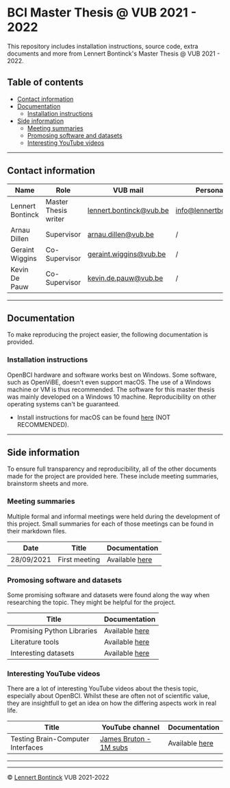 
# BCI Master Thesis @ VUB 2021 - 2022

This repository includes installation instructions, source code, extra documents and more from Lennert Bontinck's Master Thesis @ VUB 2021 - 2022.



## Table of contents

- [Contact information](#contact-information)
- [Documentation](#documentation)
  - [Installation instructions](#installation-instructions)
- [Side information](#side-information)
  - [Meeting summaries](#meeting-summaries)
  - [Promosing software and datasets](#promosing-software-and-datasets)
  - [Interesting YouTube videos](#interesting-youtube-videos)

<hr>


## Contact information

| Name             | Role                 | VUB mail                                                  | Personal mail                                               |
| ---------------- | -------------------- | --------------------------------------------------------- | ----------------------------------------------------------- |
| Lennert Bontinck | Master Thesis writer | [lennert.bontinck@vub.be](mailto:lennert.bontinck@vub.be) | [info@lennertbontinck.com](mailto:info@lennertbontinck.com) |
| Arnau Dillen     | Supervisor           | [arnau.dillen@vub.be](mailto:arnau.dillen@vub.be)         | /                                                           |
| Geraint Wiggins  | Co-Supervisor        | [geraint.wiggins@vub.be](mailto:geraint.wiggins@vub.be)   | /                                                           |
| Kevin De Pauw    | Co-Supervisor        | [kevin.de.pauw@vub.be](mailto:kevin.de.pauw@vub.be)       | /                                                           |

<hr>


## Documentation

To make reproducing the project easier, the following documentation is provided.

### Installation instructions

OpenBCI hardware and software works best on Windows. Some software, such as OpenViBE, doesn't even support macOS. The use of a Windows machine or VM is thus recommended. The software for this master thesis was mainly developed on a Windows 10 machine. Reproducibility on other operating systems can't be guaranteed.

- Install instructions for macOS can be found [here](documentation/installation/macos.md) (NOT RECOMMENDED).

<hr>


## Side information

To ensure full transparency and reproducibility, all of the other documents made for the project are provided here. These include meeting summaries, brainstorm sheets and more. 

### Meeting summaries

Multiple formal and informal meetings were held during the development of this project. Small summaries for each of those meetings can be found in their markdown files.

| Date       | Title         | Documentation                                                |
| ---------- | ------------- | ------------------------------------------------------------ |
| 28/09/2021 | First meeting | Available [here](side-information/meetings/2021-09-28_First_meeting.md) |



### Promosing software and datasets

Some promising software and datasets were found along the way when researching the topic. They might be helpful for the project.

| Title                      | Documentation                                                |
| -------------------------- | ------------------------------------------------------------ |
| Promising Python Libraries | Available [here](side-information/software/python_libraries.md) |
| Literature tools           | Available [here](side-information/software/literature_tools.md) |
| Interesting datasets       | Available [here](side-information/datasets/interesting_datasets.md) |



### Interesting YouTube videos

There are a lot of interesting YouTube videos about the thesis topic, especially about OpenBCI. Whilst these are often not of scientific value, they are insightfull to get an idea on how the differing aspects work in real life.

| Title                             | YouTube channel                                              | Documentation                                                |
| --------------------------------- | ------------------------------------------------------------ | ------------------------------------------------------------ |
| Testing Brain-Computer Interfaces | [James Bruton - 1M subs](https://www.youtube.com/channel/UCUbDcUPed50Y_7KmfCXKohA) | Available [here](side-information/youtube/james_bruton-testing_BCIs.md) |


* * *
* * *
© [Lennert Bontinck](https://www.lennertbontinck.com/) VUB 2021-2022